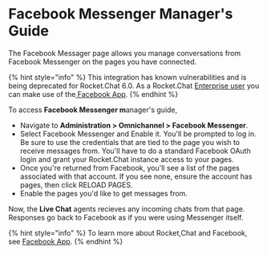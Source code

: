 # Facebook Messenger Manager's Guide

The Facebook Messager page allows you manage conversations from Facebook Messenger on the pages you have connected.

{% hint style="info" %}
This integration has known vulnerabilities and is being deprecated for Rocket.Chat 6.0. As a Rocket.Chat [Enterprise user](../../setup-and-administer-rocket.chat/enterprise-edition-trial/) you can make use of the[ Facebook App](../../extend-rocket.chat-capabilities/rocket.chat-marketplace/apps-user-guides/omnichannel-apps/facebook-app/).
{% endhint %}

To access **Facebook Messenger m**anager's guide,&#x20;

* Navigate to **Administration > Omnichannel > Facebook Messenger**.
* Select Facebook Messenger and Enable it. You'll be prompted to log in. Be sure to use the credentials that are tied to the page you wish to receive messages from. You'll have to do a standard Facebook OAuth login and grant your Rocket.Chat instance access to your pages.
* Once you're returned from Facebook, you'll see a list of the pages associated with that account. If you see none, ensure the account has pages, then click RELOAD PAGES.
* Enable the pages you'd like to get messages from.

Now, the **Live Chat** agents recieves any incoming chats from that page. Responses go back to Facebook as if you were using Messenger itself.

{% hint style="info" %}
To learn more about Rocket,Chat and Facebook, see [Facebook App](../../extend-rocket.chat-capabilities/rocket.chat-marketplace/apps-user-guides/omnichannel-apps/facebook-app/).
{% endhint %}
